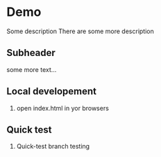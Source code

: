 # Demo 

Some description
There are some more description

## Subheader

some more text...

## Local developement

1. open index.html in yor browsers

## Quick test

1. Quick-test branch testing